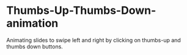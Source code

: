 # Thumbs-Up-Thumbs-Down-animation
Animating slides to swipe left and right by clicking on thumbs-up and thumbs down buttons.

